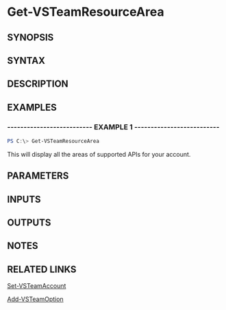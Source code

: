 <!-- #include "./common/header.md" -->

# Get-VSTeamResourceArea

## SYNOPSIS

<!-- #include "./synopsis/Get-VSTeamResourceArea.md" -->

## SYNTAX

## DESCRIPTION

<!-- #include "./synopsis/Get-VSTeamResourceArea.md" -->

## EXAMPLES

### -------------------------- EXAMPLE 1 --------------------------

```PowerShell
PS C:\> Get-VSTeamResourceArea
```

This will display all the areas of supported APIs for your account.

## PARAMETERS

## INPUTS

## OUTPUTS

## NOTES

## RELATED LINKS

[Set-VSTeamAccount](Set-VSTeamAccount.md)

[Add-VSTeamOption](Add-VSTeamOption.md)
